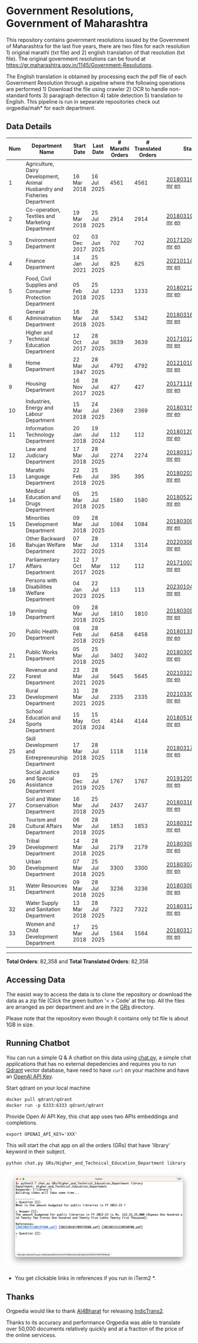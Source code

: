 # Government Resolutions, Government of Maharashtra

This repository contains government resolutions issued by the Government of Maharashtra for the last five years, there are two files for each resolution 1) original marathi (txt file) and 2) english translation of that resolution (txt file). The original government resolutions can be found at https://gr.maharashtra.gov.in/1145/Government-Resolutions.

The English translation is obtained by processing each the pdf file of each Government Resolution through a pipeline where the following operations are performed 1) Download the file using crawler 2) OCR to handle non-standard fonts 3) paragraph detection 4) table  detection 5) translation to English. This pipeline is run in sepearate repositories check out orgpedia/mah* for each department.


## Data Details

| Num | Department Name | Start Date | Last Date | # Marathi Orders | # Translated Orders | Starting Order | Last Order |
| --- | --------------- | ---------- | --------- | ---------------- | ------------------- | -------------- | ---------- |
| 1 | Agriculture, Dairy Development, Animal Husbandry and Fisheries Department | 16 Mar 2018 | 16 Jul 2025 | 4561 | 4561 | [201803161624182101.pdf](https://gr.maharashtra.gov.in/Site/Upload/Government%20Resolutions/English/201803161624182101.pdf) [mr](GRs/Agriculture,_Dairy_Development,_Animal_Husbandry_and_Fisheries_Department/201803161624182101.pdf.mr.txt) [en](GRs/Agriculture,_Dairy_Development,_Animal_Husbandry_and_Fisheries_Department/201803161624182101.pdf.en.txt) | [202507161646542501.pdf](https://gr.maharashtra.gov.in/Site/Upload/Government%20Resolutions/English/202507161646542501.pdf) [mr](GRs/Agriculture,_Dairy_Development,_Animal_Husbandry_and_Fisheries_Department/202507161646542501.pdf.mr.txt) [en](GRs/Agriculture,_Dairy_Development,_Animal_Husbandry_and_Fisheries_Department/202507161646542501.pdf.en.txt) |
| 2 | Co-operation, Textiles and Marketing Department | 19 Mar 2018 | 25 Jul 2025 | 2914 | 2914 | [201803191257576702.pdf](https://gr.maharashtra.gov.in/Site/Upload/Government%20Resolutions/English/201803191257576702.pdf) [mr](GRs/Co-operation,_Textiles_and_Marketing_Department/201803191257576702.pdf.mr.txt) [en](GRs/Co-operation,_Textiles_and_Marketing_Department/201803191257576702.pdf.en.txt) | [202507251645517602.pdf](https://gr.maharashtra.gov.in/Site/Upload/Government%20Resolutions/English/202507251645517602.pdf) [mr](GRs/Co-operation,_Textiles_and_Marketing_Department/202507251645517602.pdf.mr.txt) [en](GRs/Co-operation,_Textiles_and_Marketing_Department/202507251645517602.pdf.en.txt) |
| 3 | Environment Department | 02 Dec 2017 | 03 Jun 2025 | 702 | 702 | [201712041147216904.pdf](https://gr.maharashtra.gov.in/Site/Upload/Government%20Resolutions/English/201712041147216904.pdf) [mr](GRs/Environment_Department/201712041147216904.pdf.mr.txt) [en](GRs/Environment_Department/201712041147216904.pdf.en.txt) | [202506031509377104.pdf](https://gr.maharashtra.gov.in/Site/Upload/Government%20Resolutions/English/202506031509377104.pdf) [mr](GRs/Environment_Department/202506031509377104.pdf.mr.txt) [en](GRs/Environment_Department/202506031509377104.pdf.en.txt) |
| 4 | Finance Department | 14 Jan 2021 | 25 Jul 2025 | 825 | 825 | [202101141237329905.pdf](https://gr.maharashtra.gov.in/Site/Upload/Government%20Resolutions/English/202101141237329905.pdf) [mr](GRs/Finance_Department/202101141237329905.pdf.mr.txt) [en](GRs/Finance_Department/202101141237329905.pdf.en.txt) | [202507251736002205.pdf](https://gr.maharashtra.gov.in/Site/Upload/Government%20Resolutions/English/202507251736002205.pdf) [mr](GRs/Finance_Department/202507251736002205.pdf.mr.txt) [en](GRs/Finance_Department/202507251736002205.pdf.en.txt) |
| 5 | Food, Civil Supplies and Consumer Protection Department | 05 Feb 2018 | 25 Jul 2025 | 1233 | 1233 | [201802121244545806.pdf](https://gr.maharashtra.gov.in/Site/Upload/Government%20Resolutions/English/201802121244545806.pdf) [mr](GRs/Food,_Civil_Supplies_and_Consumer_Protection_Department/201802121244545806.pdf.mr.txt) [en](GRs/Food,_Civil_Supplies_and_Consumer_Protection_Department/201802121244545806.pdf.en.txt) | [202507251225472306.pdf](https://gr.maharashtra.gov.in/Site/Upload/Government%20Resolutions/English/202507251225472306.pdf) [mr](GRs/Food,_Civil_Supplies_and_Consumer_Protection_Department/202507251225472306.pdf.mr.txt) [en](GRs/Food,_Civil_Supplies_and_Consumer_Protection_Department/202507251225472306.pdf.en.txt) |
| 6 | General Administration Department | 16 Mar 2018 | 28 Jul 2025 | 5342 | 5342 | [201803161224022707.pdf](https://gr.maharashtra.gov.in/Site/Upload/Government%20Resolutions/English/201803161224022707.pdf) [mr](GRs/General_Administration_Department/201803161224022707.pdf.mr.txt) [en](GRs/General_Administration_Department/201803161224022707.pdf.en.txt) | [202507281811487507.pdf](https://gr.maharashtra.gov.in/Site/Upload/Government%20Resolutions/English/202507281811487507.pdf) [mr](GRs/General_Administration_Department/202507281811487507.pdf.mr.txt) [en](GRs/General_Administration_Department/202507281811487507.pdf.en.txt) |
| 7 | Higher and Technical Education Department | 12 Oct 2017 | 28 Jul 2025 | 3639 | 3639 | [201710121514029708.pdf](https://gr.maharashtra.gov.in/Site/Upload/Government%20Resolutions/English/201710121514029708.pdf) [mr](GRs/Higher_and_Technical_Education_Department/201710121514029708.pdf.mr.txt) [en](GRs/Higher_and_Technical_Education_Department/201710121514029708.pdf.en.txt) | [202507281854328408.pdf](https://gr.maharashtra.gov.in/Site/Upload/Government%20Resolutions/English/202507281854328408.pdf) [mr](GRs/Higher_and_Technical_Education_Department/202507281854328408.pdf.mr.txt) [en](GRs/Higher_and_Technical_Education_Department/202507281854328408.pdf.en.txt) |
| 8 | Home Department | 22 Mar 1947 | 28 Jul 2025 | 4792 | 4792 | [201210191648552129.pdf](https://gr.maharashtra.gov.in/Site/Upload/Government%20Resolutions/English/201210191648552129.pdf) [mr](GRs/Home_Department/201210191648552129.pdf.mr.txt) [en](GRs/Home_Department/201210191648552129.pdf.en.txt) | [202507281852517829.pdf](https://gr.maharashtra.gov.in/Site/Upload/Government%20Resolutions/English/202507281852517829.pdf) [mr](GRs/Home_Department/202507281852517829.pdf.mr.txt) [en](GRs/Home_Department/202507281852517829.pdf.en.txt) |
| 9 | Housing Department | 16 Nov 2017 | 28 Jul 2025 | 427 | 427 | [201711161447076609.pdf](https://gr.maharashtra.gov.in/Site/Upload/Government%20Resolutions/English/201711161447076609.pdf) [mr](GRs/Housing_Department/201711161447076609.pdf.mr.txt) [en](GRs/Housing_Department/201711161447076609.pdf.en.txt) | [202507281451128509.pdf](https://gr.maharashtra.gov.in/Site/Upload/Government%20Resolutions/English/202507281451128509.pdf) [mr](GRs/Housing_Department/202507281451128509.pdf.mr.txt) [en](GRs/Housing_Department/202507281451128509.pdf.en.txt) |
| 10 | Industries, Energy and Labour Department | 15 Mar 2018 | 24 Jul 2025 | 2369 | 2369 | [201803151204055010.pdf](https://gr.maharashtra.gov.in/Site/Upload/Government%20Resolutions/English/201803151204055010.pdf) [mr](GRs/Industries,_Energy_and_Labour_Department/201803151204055010.pdf.mr.txt) [en](GRs/Industries,_Energy_and_Labour_Department/201803151204055010.pdf.en.txt) | [202507241149511010.pdf](https://gr.maharashtra.gov.in/Site/Upload/Government%20Resolutions/English/202507241149511010.pdf) [mr](GRs/Industries,_Energy_and_Labour_Department/202507241149511010.pdf.mr.txt) [en](GRs/Industries,_Energy_and_Labour_Department/202507241149511010.pdf.en.txt) |
| 11 | Information Technology Department | 20 Jan 2018 | 19 Jul 2024 | 112 | 112 | [201801201843024511.pdf](https://gr.maharashtra.gov.in/Site/Upload/Government%20Resolutions/English/201801201843024511.pdf) [mr](GRs/Information_Technology_Department/201801201843024511.pdf.mr.txt) [en](GRs/Information_Technology_Department/201801201843024511.pdf.en.txt) | [202407191742379111.pdf](https://gr.maharashtra.gov.in/Site/Upload/Government%20Resolutions/English/202407191742379111.pdf) [mr](GRs/Information_Technology_Department/202407191742379111.pdf.mr.txt) [en](GRs/Information_Technology_Department/202407191742379111.pdf.en.txt) |
| 12 | Law and Judiciary Department | 17 Mar 2018 | 28 Jul 2025 | 2274 | 2274 | [201803171129290212.pdf](https://gr.maharashtra.gov.in/Site/Upload/Government%20Resolutions/English/201803171129290212.pdf) [mr](GRs/Law_and_Judiciary_Department/201803171129290212.pdf.mr.txt) [en](GRs/Law_and_Judiciary_Department/201803171129290212.pdf.en.txt) | [202507281227223112.pdf](https://gr.maharashtra.gov.in/Site/Upload/Government%20Resolutions/English/202507281227223112.pdf) [mr](GRs/Law_and_Judiciary_Department/202507281227223112.pdf.mr.txt) [en](GRs/Law_and_Judiciary_Department/202507281227223112.pdf.en.txt) |
| 13 | Marathi Language Department | 22 Feb 2018 | 25 Jul 2025 | 395 | 395 | [201802031549154233.pdf](https://gr.maharashtra.gov.in/Site/Upload/Government%20Resolutions/English/201802031549154233.pdf) [mr](GRs/Marathi_Language_Department/201802031549154233.pdf.mr.txt) [en](GRs/Marathi_Language_Department/201802031549154233.pdf.en.txt) | [202507251434363833.pdf](https://gr.maharashtra.gov.in/Site/Upload/Government%20Resolutions/English/202507251434363833.pdf) [mr](GRs/Marathi_Language_Department/202507251434363833.pdf.mr.txt) [en](GRs/Marathi_Language_Department/202507251434363833.pdf.en.txt) |
| 14 | Medical Education and Drugs Department | 05 Mar 2018 | 25 Jul 2025 | 1580 | 1580 | [201805221424292513.pdf](https://gr.maharashtra.gov.in/Site/Upload/Government%20Resolutions/English/201805221424292513.pdf) [mr](GRs/Medical_Education_and_Drugs_Department/201805221424292513.pdf.mr.txt) [en](GRs/Medical_Education_and_Drugs_Department/201805221424292513.pdf.en.txt) | [202507251556072213.pdf](https://gr.maharashtra.gov.in/Site/Upload/Government%20Resolutions/English/202507251556072213.pdf) [mr](GRs/Medical_Education_and_Drugs_Department/202507251556072213.pdf.mr.txt) [en](GRs/Medical_Education_and_Drugs_Department/202507251556072213.pdf.en.txt) |
| 15 | Minorities Development Department | 09 Mar 2018 | 28 Jul 2025 | 1084 | 1084 | [201803091218355314.pdf](https://gr.maharashtra.gov.in/Site/Upload/Government%20Resolutions/English/201803091218355314.pdf) [mr](GRs/Minorities_Development_Department/201803091218355314.pdf.mr.txt) [en](GRs/Minorities_Development_Department/201803091218355314.pdf.en.txt) | [202507281650178014.pdf](https://gr.maharashtra.gov.in/Site/Upload/Government%20Resolutions/English/202507281650178014.pdf) [mr](GRs/Minorities_Development_Department/202507281650178014.pdf.mr.txt) [en](GRs/Minorities_Development_Department/202507281650178014.pdf.en.txt) |
| 16 | Other Backward Bahujan Welfare Department | 07 Mar 2022 | 28 Jul 2025 | 1314 | 1314 | [202203081752439334.pdf](https://gr.maharashtra.gov.in/Site/Upload/Government%20Resolutions/English/202203081752439334.pdf) [mr](GRs/Other_Backward_Bahujan_Welfare_Department/202203081752439334.pdf.mr.txt) [en](GRs/Other_Backward_Bahujan_Welfare_Department/202203081752439334.pdf.en.txt) | [202507281815000434.pdf](https://gr.maharashtra.gov.in/Site/Upload/Government%20Resolutions/English/202507281815000434.pdf) [mr](GRs/Other_Backward_Bahujan_Welfare_Department/202507281815000434.pdf.mr.txt) [en](GRs/Other_Backward_Bahujan_Welfare_Department/202507281815000434.pdf.en.txt) |
| 17 | Parliamentary Affairs Department | 12 Oct 2017 | 17 Mar 2025 | 112 | 112 | [201710031642378615.pdf](https://gr.maharashtra.gov.in/Site/Upload/Government%20Resolutions/English/201710031642378615.pdf) [mr](GRs/Parliamentary_Affairs_Department/201710031642378615.pdf.mr.txt) [en](GRs/Parliamentary_Affairs_Department/201710031642378615.pdf.en.txt) | [202503171104518215.pdf](https://gr.maharashtra.gov.in/Site/Upload/Government%20Resolutions/English/202503171104518215.pdf) [mr](GRs/Parliamentary_Affairs_Department/202503171104518215.pdf.mr.txt) [en](GRs/Parliamentary_Affairs_Department/202503171104518215.pdf.en.txt) |
| 18 | Persons with Disabilities Welfare Department | 04 Jan 2023 | 22 Jul 2025 | 113 | 113 | [202301041906309635.pdf](https://gr.maharashtra.gov.in/Site/Upload/Government%20Resolutions/English/202301041906309635.pdf) [mr](GRs/Persons_with_Disabilities_Welfare_Department/202301041906309635.pdf.mr.txt) [en](GRs/Persons_with_Disabilities_Welfare_Department/202301041906309635.pdf.en.txt) | [202507221538139535.pdf](https://gr.maharashtra.gov.in/Site/Upload/Government%20Resolutions/English/202507221538139535.pdf) [mr](GRs/Persons_with_Disabilities_Welfare_Department/202507221538139535.pdf.mr.txt) [en](GRs/Persons_with_Disabilities_Welfare_Department/202507221538139535.pdf.en.txt) |
| 19 | Planning Department | 09 Mar 2018 | 28 Jul 2025 | 1810 | 1810 | [201803091441032716.pdf](https://gr.maharashtra.gov.in/Site/Upload/Government%20Resolutions/English/201803091441032716.pdf) [mr](GRs/Planning_Department/201803091441032716.pdf.mr.txt) [en](GRs/Planning_Department/201803091441032716.pdf.en.txt) | [202507281721525516.pdf](https://gr.maharashtra.gov.in/Site/Upload/Government%20Resolutions/English/202507281721525516.pdf) [mr](GRs/Planning_Department/202507281721525516.pdf.mr.txt) [en](GRs/Planning_Department/202507281721525516.pdf.en.txt) |
| 20 | Public Health Department | 08 Feb 2018 | 28 Jul 2025 | 6458 | 6458 | [201801311722275417.pdf](https://gr.maharashtra.gov.in/Site/Upload/Government%20Resolutions/English/201801311722275417.pdf) [mr](GRs/Public_Health_Department/201801311722275417.pdf.mr.txt) [en](GRs/Public_Health_Department/201801311722275417.pdf.en.txt) | [202507281709470517.pdf](https://gr.maharashtra.gov.in/Site/Upload/Government%20Resolutions/English/202507281709470517.pdf) [mr](GRs/Public_Health_Department/202507281709470517.pdf.mr.txt) [en](GRs/Public_Health_Department/202507281709470517.pdf.en.txt) |
| 21 | Public Works Department | 05 Mar 2018 | 25 Jul 2025 | 3402 | 3402 | [201803051515468118.pdf](https://gr.maharashtra.gov.in/Site/Upload/Government%20Resolutions/English/201803051515468118.pdf) [mr](GRs/Public_Works_Department/201803051515468118.pdf.mr.txt) [en](GRs/Public_Works_Department/201803051515468118.pdf.en.txt) | [202507251610065418.pdf](https://gr.maharashtra.gov.in/Site/Upload/Government%20Resolutions/English/202507251610065418.pdf) [mr](GRs/Public_Works_Department/202507251610065418.pdf.mr.txt) [en](GRs/Public_Works_Department/202507251610065418.pdf.en.txt) |
| 22 | Revenue and Forest Department | 23 Mar 2021 | 28 Jul 2025 | 5645 | 5645 | [202103231328393119.pdf](https://gr.maharashtra.gov.in/Site/Upload/Government%20Resolutions/English/202103231328393119.pdf) [mr](GRs/Revenue_and_Forest_Department/202103231328393119.pdf.mr.txt) [en](GRs/Revenue_and_Forest_Department/202103231328393119.pdf.en.txt) | [202507281449322019.pdf](https://gr.maharashtra.gov.in/Site/Upload/Government%20Resolutions/English/202507281449322019....pdf) [mr](GRs/Revenue_and_Forest_Department/202507281449322019.pdf.mr.txt) [en](GRs/Revenue_and_Forest_Department/202507281449322019.pdf.en.txt) |
| 23 | Rural Development Department | 31 Mar 2021 | 28 Jul 2025 | 2335 | 2335 | [202103301021181120.pdf](https://gr.maharashtra.gov.in/Site/Upload/Government%20Resolutions/English/202103301021181120.pdf) [mr](GRs/Rural_Development_Department/202103301021181120.pdf.mr.txt) [en](GRs/Rural_Development_Department/202103301021181120.pdf.en.txt) | [202507281606122620.pdf](https://gr.maharashtra.gov.in/Site/Upload/Government%20Resolutions/English/202507281606122620.pdf) [mr](GRs/Rural_Development_Department/202507281606122620.pdf.mr.txt) [en](GRs/Rural_Development_Department/202507281606122620.pdf.en.txt) |
| 24 | School Education and Sports Department | 15 May 2018 | 15 Oct 2024 | 4144 | 4144 | [201805161114241221.pdf](https://gr.maharashtra.gov.in/Site/Upload/Government%20Resolutions/English/201805161114241221.pdf) [mr](GRs/School_Education_and_Sports_Department/201805161114241221.pdf.mr.txt) [en](GRs/School_Education_and_Sports_Department/201805161114241221.pdf.en.txt) | [202410152127537021.pdf](https://gr.maharashtra.gov.in/Site/Upload/Government%20Resolutions/English/202410152127537021.pdf) [mr](GRs/School_Education_and_Sports_Department/202410152127537021.pdf.mr.txt) [en](GRs/School_Education_and_Sports_Department/202410152127537021.pdf.en.txt) |
| 25 | Skill Development and Entrepreneurship Department | 17 Mar 2018 | 28 Jul 2025 | 1118 | 1118 | [201803171322099003.pdf](https://gr.maharashtra.gov.in/Site/Upload/Government%20Resolutions/English/201803171322099003.pdf) [mr](GRs/Skill_Development_and_Entrepreneurship_Department/201803171322099003.pdf.mr.txt) [en](GRs/Skill_Development_and_Entrepreneurship_Department/201803171322099003.pdf.en.txt) | [202507281445272103.pdf](https://gr.maharashtra.gov.in/Site/Upload/Government%20Resolutions/English/202507281445272103.pdf) [mr](GRs/Skill_Development_and_Entrepreneurship_Department/202507281445272103.pdf.mr.txt) [en](GRs/Skill_Development_and_Entrepreneurship_Department/202507281445272103.pdf.en.txt) |
| 26 | Social Justice and Special Assistance Department | 03 Dec 2019 | 25 Jul 2025 | 1767 | 1767 | [201912051107011622.pdf](https://gr.maharashtra.gov.in/Site/Upload/Government%20Resolutions/English/201912051107011622.pdf) [mr](GRs/Social_Justice_and_Special_Assistance_Department/201912051107011622.pdf.mr.txt) [en](GRs/Social_Justice_and_Special_Assistance_Department/201912051107011622.pdf.en.txt) | [202507251542019122.pdf](https://gr.maharashtra.gov.in/Site/Upload/Government%20Resolutions/English/202507251542019122.pdf) [mr](GRs/Social_Justice_and_Special_Assistance_Department/202507251542019122.pdf.mr.txt) [en](GRs/Social_Justice_and_Special_Assistance_Department/202507251542019122.pdf.en.txt) |
| 27 | Soil and Water Conservation Department | 16 Mar 2018 | 25 Jul 2025 | 2437 | 2437 | [201803161247582426.pdf](https://gr.maharashtra.gov.in/Site/Upload/Government%20Resolutions/English/201803161247582426.pdf) [mr](GRs/Soil_and_Water_Conservation_Department/201803161247582426.pdf.mr.txt) [en](GRs/Soil_and_Water_Conservation_Department/201803161247582426.pdf.en.txt) | [202507251337552826.pdf](https://gr.maharashtra.gov.in/Site/Upload/Government%20Resolutions/English/202507251337552826.pdf) [mr](GRs/Soil_and_Water_Conservation_Department/202507251337552826.pdf.mr.txt) [en](GRs/Soil_and_Water_Conservation_Department/202507251337552826.pdf.en.txt) |
| 28 | Tourism and Cultural Affairs Department | 06 Mar 2018 | 28 Jul 2025 | 1853 | 1853 | [201803151055091823.pdf](https://gr.maharashtra.gov.in/Site/Upload/Government%20Resolutions/English/201803151055091823.pdf) [mr](GRs/Tourism_and_Cultural_Affairs_Department/201803151055091823.pdf.mr.txt) [en](GRs/Tourism_and_Cultural_Affairs_Department/201803151055091823.pdf.en.txt) | [202507281444391023.pdf](https://gr.maharashtra.gov.in/Site/Upload/Government%20Resolutions/English/202507281444391023.pdf) [mr](GRs/Tourism_and_Cultural_Affairs_Department/202507281444391023.pdf.mr.txt) [en](GRs/Tourism_and_Cultural_Affairs_Department/202507281444391023.pdf.en.txt) |
| 29 | Tribal Development Department | 14 Mar 2018 | 28 Jul 2025 | 2179 | 2179 | [201803091105184924.pdf](https://gr.maharashtra.gov.in/Site/Upload/Government%20Resolutions/English/201803091105184924.pdf) [mr](GRs/Tribal_Development_Department/201803091105184924.pdf.mr.txt) [en](GRs/Tribal_Development_Department/201803091105184924.pdf.en.txt) | [202507281751411724.pdf](https://gr.maharashtra.gov.in/Site/Upload/Government%20Resolutions/English/202507281751411724.pdf) [mr](GRs/Tribal_Development_Department/202507281751411724.pdf.mr.txt) [en](GRs/Tribal_Development_Department/202507281751411724.pdf.en.txt) |
| 30 | Urban Development Department | 07 Mar 2018 | 25 Jul 2025 | 3300 | 3300 | [201803071203178325.pdf](https://gr.maharashtra.gov.in/Site/Upload/Government%20Resolutions/English/201803071203178325.pdf) [mr](GRs/Urban_Development_Department/201803071203178325.pdf.mr.txt) [en](GRs/Urban_Development_Department/201803071203178325.pdf.en.txt) | [202507251759525425.pdf](https://gr.maharashtra.gov.in/Site/Upload/Government%20Resolutions/English/202507251759525425.pdf) [mr](GRs/Urban_Development_Department/202507251759525425.pdf.mr.txt) [en](GRs/Urban_Development_Department/202507251759525425.pdf.en.txt) |
| 31 | Water Resources Department | 09 Mar 2018 | 28 Jul 2025 | 3236 | 3236 | [201803091034435527.pdf](https://gr.maharashtra.gov.in/Site/Upload/Government%20Resolutions/English/201803091034435527.pdf) [mr](GRs/Water_Resources_Department/201803091034435527.pdf.mr.txt) [en](GRs/Water_Resources_Department/201803091034435527.pdf.en.txt) | [202507281804549927.pdf](https://gr.maharashtra.gov.in/Site/Upload/Government%20Resolutions/English/202507281804549927.pdf) [mr](GRs/Water_Resources_Department/202507281804549927.pdf.mr.txt) [en](GRs/Water_Resources_Department/202507281804549927.pdf.en.txt) |
| 32 | Water Supply and Sanitation Department | 13 Mar 2018 | 28 Jul 2025 | 7322 | 7322 | [201803121414108428.pdf](https://gr.maharashtra.gov.in/Site/Upload/Government%20Resolutions/English/201803121414108428.pdf) [mr](GRs/Water_Supply_and_Sanitation_Department/201803121414108428.pdf.mr.txt) [en](GRs/Water_Supply_and_Sanitation_Department/201803121414108428.pdf.en.txt) | [202507281737272528.pdf](https://gr.maharashtra.gov.in/Site/Upload/Government%20Resolutions/English/202507281737272528.pdf) [mr](GRs/Water_Supply_and_Sanitation_Department/202507281737272528.pdf.mr.txt) [en](GRs/Water_Supply_and_Sanitation_Department/202507281737272528.pdf.en.txt) |
| 33 | Women and Child Development Department | 17 Mar 2018 | 25 Jul 2025 | 1564 | 1564 | [201803171539444330.pdf](https://gr.maharashtra.gov.in/Site/Upload/Government%20Resolutions/English/201803171539444330.pdf) [mr](GRs/Women_and_Child_Development_Department/201803171539444330.pdf.mr.txt) [en](GRs/Women_and_Child_Development_Department/201803171539444330.pdf.en.txt) | [202507251141049530.pdf](https://gr.maharashtra.gov.in/Site/Upload/Government%20Resolutions/English/202507251141049530.pdf) [mr](GRs/Women_and_Child_Development_Department/202507251141049530.pdf.mr.txt) [en](GRs/Women_and_Child_Development_Department/202507251141049530.pdf.en.txt) |
----------------------------------------------------------------------------------------------------

**Total Orders**: 82,358 and **Total Translated Orders**: 82,358
## Accessing Data

The easist way to access the data is to clone the repository or download the data as a zip file (Click the green button '< > Code' at the top. All the files are arranged as per department and are in the [GRs](GRs) directory.

Please note that the repository even though it contains only txt file is about 1GB in size.

## Running Chatbot

You can run a simple Q & A chatbot on this data using [chat.py](chat.py), a simple chat applications that has no external depedencies and requires you to run [Qdrant](https://qdrant.tech/) vector database, have need to have `curl` on your machine and have an [OpenAI API Key](https://help.openai.com/en/articles/4936850-where-do-i-find-my-secret-api-key).

Start qdrant on your local machine
```shell
docker pull qdrant/qdrant
docker run -p 6333:6333 qdrant/qdrant
```

Provide Open AI API Key, this chat app uses two APIs embeddings and completions.
```shell
export OPENAI_API_KEY='XXX'
```

This will start the chat app on all the orders (GRs) that have 'library' keyword in their subject.

```shell
python chat.py GRs/Higher_and_Technical_Education_Department library
```

![screenshot of running chat.py](screenshot.png)

* You get clickable links in references if you run in iTerm2 *.

## Thanks

Orgpedia would like to thank [AI4Bharat](https://ai4bharat.iitm.ac.in/) for releasing [IndicTrans2](https://github.com/AI4Bharat/IndicTrans2).

Thanks to its accuracy and performance Orgpedia was able to translate over 50,000 documents relatively quickly and at a fraction of the price of the online servicess.

